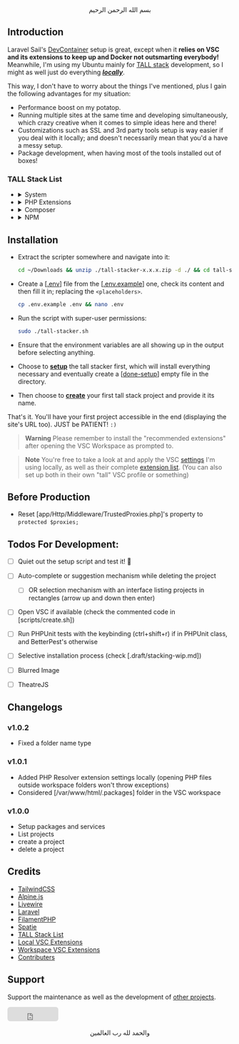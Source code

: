 <div align="center">
    بسم الله الرحمن الرحيم
</div>

## Introduction

Laravel Sail's [DevContainer](https://laravel.com/docs/sail#using-devcontainers) setup is great, except when it **relies on VSC and its extensions to keep up and Docker not outsmarting everybody!** Meanwhile, I'm using my Ubuntu mainly for [TALL stack](https://tallstack.dev/) development, so I might as well just do everything <u>***locally***</u>.

This way, I don't have to worry about the things I've mentioned, plus I gain the following advantages for my situation:

- Performance boost on my potatop.
- Running multiple sites at the same time and developing simultaneously, which crazy creative when it comes to simple ideas here and there!
- Customizations such as SSL and 3rd party tools setup is way easier if you deal with it locally; and doesn't necessarily mean that you'd a have a messy setup.
- Package development, when having most of the tools installed out of boxes!

### TALL Stack List

- <details><summary>System</summary>
  <p>

  - Packages
    - git
    - curl
    - ghostscript
    - ffmpeg
    - mkcert
    - php
    - apache2
    - composer
    - npm
  - Passive Services
    - Redis
    - MySQL
    - Mailpit
    - MinIO
  - Active Services
    - Expose

  </p>
  </details>

- <details><summary>PHP Extensions</summary>
  <p>

  - php-curl
  - php-xml
  - php-dom
  - php-bcmath
  - php-imagick
  - php-gd
  - php-xdebug

  </p>
  </details>

- <details><summary>Composer</summary>
  <p>

  - Global
    - phpcs (CodeSniffer)
  - Local
    - league/flysystem-aws-s3-v3
    - livewire/livewire
    - qruto/laravel-wave
    - predis/predis
    - mcamara/laravel-localization
    - laravel/scout
    - "spatie/laravel-medialibrary:^10.0.0"
    - filament/filament:"^2.0"
    - filament/forms:"^2.0"
    - filament/tables:"^2.0"
    - filament/notifications:"^2.0"
    - filament/spatie-laravel-media-library-plugin:"^2.0"
    - spatie/eloquent-sortable
    - spatie/laravel-sluggable
    - spatie/laravel-translatable
    - filament/spatie-laravel-translatable-plugin:"^2.0"
    - spatie/laravel-tags
    - filament/spatie-laravel-tags-plugin:"^2.0"
    - spatie/laravel-permission
    - bezhansalleh/filament-shield
    - spatie/laravel-settings
    - filament/spatie-laravel-settings-plugin:"^2.0"
    - spatie/laravel-options
    - blade-ui-kit/blade-icons
  - Local Development
    - laravel/telescope
    - pestphp/pest
    - pestphp/pest-plugin-faker
    - pestphp/pest-plugin-laravel
    - pestphp/pest-plugin-livewire
    - laravel-lang/lang

  </p>
  </details>

- <details><summary>NPM</summary>
  <p>

  - Local
    - alpinejs
    - @alpinejs/mask
    - @alpinejs/intersect
    - @alpinejs/persist
    - @alpinejs/focus
    - @alpinejs/collapse
    - @alpinejs/morph
    - laravel-wave
  - Local Development
    - tailwindcss
    - postcss
    - autoprefixer
    - @tailwindcss/typography
    - @tailwindcss/forms
    - @tailwindcss/aspect-ratio
    - @tailwindcss/line-clamp
    - @tailwindcss/container-queries
    - @defstudio/vite-livewire-plugin
    - tippy.js
    - @awcodes/alpine-floating-ui
    - alpinejs-breakpoints

  </p>
  </details>


## Installation

- Extract the scripter somewhere and navigate into it:
  ```bash
  cd ~/Downloads && unzip ./tall-stacker-x.x.x.zip -d ./ && cd tall-stacker-x.x.x
  ```

- Create a [[.env](./.env)] file from the [[.env.example](./.env.example)] one, check its content and then fill it in; replacing the `<placeholders>`.
  ```bash
  cp .env.example .env && nano .env
  ```

- Run the script with super-user permissions:
  ```bash
  sudo ./tall-stacker.sh
  ```

- Ensure that the environment variables are all showing up in the output before selecting anything.

- Choose to [**setup**](./scripts/setup.sh) the tall stacker first, which will install everything necessary and eventually create a [[done-setup](./done-setup)] empty file in the directory.

- Then choose to [**create**](./scripts/create.sh) your first tall stack project and provide it its name.

That's it. You'll have your first project accessible in the end (displaying the site's URL too). JUST be PATIENT! `:)`

> **Warning**
> Please remember to install the "recommended extensions" after opening the VSC Workspace as prompted to.

> **Note**
> You're free to take a look at and apply the VSC [settings](./files/.opinionated/settings.json) I'm using locally, as well as their complete [extension list](./files/.opinionated/extensions.md). (You can also set up both in their own "tall" VSC profile or something)


## Before Production

- Reset [app/Http/Middleware/TrustedProxies.php]'s property to `protected $proxies;`


## Todos For Development:

- [ ] Quiet out the setup script and test it! 🌚
- [ ] Auto-complete or suggestion mechanism while deleting the project
  - [ ] OR selection mechanism with an interface listing projects in rectangles (arrow up and down then enter)
- [ ] Open VSC if available (check the commented code in [scripts/create.sh])
- [ ] Run PHPUnit tests with the keybinding (ctrl+shift+r) if in PHPUnit class, and BetterPest's otherwise
- [ ] Selective installation process (check [.draft/stacking-wip.md])
- [ ] Blurred Image
- [ ] TheatreJS


## Changelogs

### v1.0.2
- Fixed a folder name type

### v1.0.1
- Added PHP Resolver extension settings locally (opening PHP files outside workspace folders won't throw exceptions)
- Considered [/var/www/html/.packages] folder in the VSC workspace

### v1.0.0
- Setup packages and services
- List projects
- create a project
- delete a project


## Credits

- [TailwindCSS](https://tailwindcss.com)
- [Alpine.js](https://alpinejs.dev)
- [Livewire](https://laravel-livewire.com)
- [Laravel](https://laravel.com)
- [FilamentPHP](https://filamentphp.com)
- [Spatie](https://github.com/spatie)
- [TALL Stack List](#tall-stack-list)
- [Local VSC Extensions](./files/.opinionated/extensions.md)
- [Workspace VSC Extensions](./files/.shared/tall.code-workspace)
- [Contributers](https://github.com/GoodM4ven/tall-stacker/graphs/contributors)


## Support

Support the maintenance as well as the development of [other projects](https://github.com/sponsors/GoodM4ven).

<div align="left">
   <iframe src="https://github.com/sponsors/GoodM4ven/button" title="Sponsor GoodM4ven" height="32" width="114" style="border: 0; border-radius: 6px;"></iframe>
</div>


<div align="center">
   <br>والحمد لله رب العالمين
</div>
